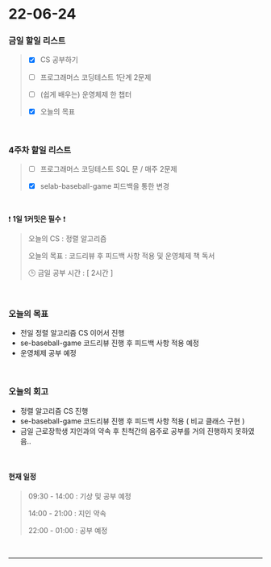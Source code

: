 # 22-06-24
 ### 금일 할일 리스트 

> - [x]  CS 공부하기  
>
> - [ ]  프로그래머스 코딩테스트 1단계 2문제 
>
> - [ ]  (쉽게 배우는) 운영체제 한 챕터 
>
> - [x]  오늘의 목표    

<br/>

### 4주차 할일 리스트  

> - [ ]  프로그래머스 코딩테스트 SQL 문 / 매주 2문제  
>
> - [x]  selab-baseball-game 피드백을 통한 변경 

<br/>

❗ **1일 1커밋은 필수** ❗
> 오늘의 CS : 정렬 알고리즘
>
> 오늘의 목표  : 코드리뷰 후 피드백 사항 적용 및 운영체제 책 독서
>
> 🕒 금일 공부 시간 :  [ 2시간 ]    
  
<br/>

### 오늘의 목표
- 전일 정렬 알고리즘 CS 이어서 진행 
- se-baseball-game 코드리뷰 진행 후 피드백 사항 적용 예정
- 운영체제 공부 예정


<br>

### 오늘의 회고
- 정렬 알고리즘 CS 진행
- se-baseball-game 코드리뷰 진행 후 피드백 사항 적용 ( 비교 클래스 구현 )
- 금일 근로장학생 지인과의 약속 후 친척간의 음주로 공부를 거의 진행하지 못하였음..



<br>

#### 현재 일정  

> 09:30 - 14:00 : 기상 및 공부 예정 
>
> 14:00 - 21:00 : 지인 약속
>
> 22:00 - 01:00 : 공부 예정 

<br/>

------------  